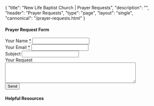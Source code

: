 {
	"title": "New Life Baptist Church | Prayer Requests",
	"description": "",
	"header": "Prayer Requests",
	"type": "page",
	"layout": "single",
	"cannonical": "/prayer-requests.html"
}
<section class="interior-section">
	<div class="container">
		<div class="row">
			<div class="col-md-6">
				<h4>Prayer Request Form</h4>
				<form name="contact" method="POST" netlify>
					<div class="site-input">
						<label for="name">Your Name <abbr title="required">*</abbr></label>
						<input id="name" type="text" name="name" required>
					</div>
					<div class="site-input">
						<label for="username">Your Email <abbr title="required">*</abbr></label>
						<input id="username" type="text" name="username" required>
					</div>	
					<div class="site-input">
						<label for="username">Subject</label>
						<input id="username" type="text" name="username">
					</div>
					<div class="site-input">
						<label for="username">Your Request</label>
						<textarea id="username" rows="4" cols="50" name="username"></textarea>
					</div>
					<button type="submit" class="button blue float-right">Send</button>
				</form>
			</div>
			<div class="col-md-6">
				<h4>Helpful Resources</h4>
				<a href=""></a>
				<a href=""></a>
				<a href=""></a>
			</div>
		</div>
	</div>
</section>